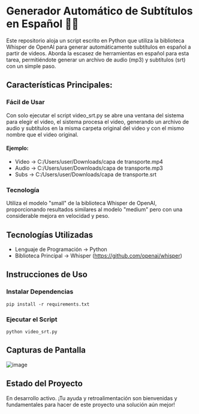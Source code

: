 # Generador Automático de Subtítulos en Español 🎥📝

Este repositorio aloja un script escrito en Python que utiliza la biblioteca Whisper de OpenAI para generar automáticamente subtítulos en español a partir de videos. Aborda la escasez de herramientas en español para esta tarea, permitiéndote generar un archivo de audio (mp3) y subtítulos (srt) con un simple paso.

## Características Principales:

### Fácil de Usar
Con solo ejecutar el script video_srt.py se abre una ventana del sistema para elegir el video, el sistema procesa el video, generando un archivo de audio y subtítulos en la misma carpeta original del video y con el mismo nombre que el video original.
#### Ejemplo: 
* Video -> C:/Users/user/Downloads/capa de transporte.mp4
* Audio -> C:/Users/user/Downloads/capa de transporte.mp3
* Subs -> C:/Users/user/Downloads/capa de transporte.srt

### Tecnología
Utiliza el modelo "small" de la biblioteca Whisper de OpenAI, proporcionando resultados similares al modelo "medium" pero con una considerable mejora en velocidad y peso.

## Tecnologías Utilizadas
* Lenguaje de Programación -> Python
* Biblioteca Principal -> Whisper (https://github.com/openai/whisper)

## Instrucciones de Uso
### Instalar Dependencias
    pip install -r requirements.txt
### Ejecutar el Script
    python video_srt.py

## Capturas de Pantalla
![image](https://github.com/fcocasa/whisper-create-sub-from-video/assets/44985620/ad10b3bd-078d-4419-b2a7-8e8686acd354)

## Estado del Proyecto

En desarrollo activo. ¡Tu ayuda y retroalimentación son bienvenidas y fundamentales para hacer de este proyecto una solución aún mejor!
